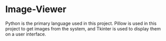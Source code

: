 # Image-Viewer

Python is the primary language used in this project.
Pillow is used in this project to get images from the system, and Tkinter is used to display them on a user interface.

